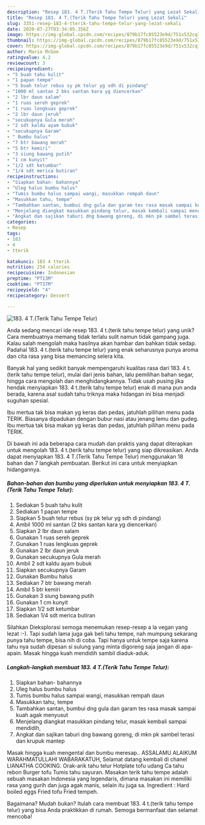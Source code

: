 ```yaml
---
description: "Resep 183. 4 T.(Terik Tahu Tempe Telur) yang Lezat Sekali"
title: "Resep 183. 4 T.(Terik Tahu Tempe Telur) yang Lezat Sekali"
slug: 3351-resep-183-4-tterik-tahu-tempe-telur-yang-lezat-sekali
date: 2020-07-27T03:34:05.356Z
image: https://img-global.cpcdn.com/recipes/879b17fc85523e9d/751x532cq70/183-4-tterik-tahu-tempe-telur-foto-resep-utama.jpg
thumbnail: https://img-global.cpcdn.com/recipes/879b17fc85523e9d/751x532cq70/183-4-tterik-tahu-tempe-telur-foto-resep-utama.jpg
cover: https://img-global.cpcdn.com/recipes/879b17fc85523e9d/751x532cq70/183-4-tterik-tahu-tempe-telur-foto-resep-utama.jpg
author: Mario McGee
ratingvalue: 4.2
reviewcount: 3
recipeingredient:
- "5 buah tahu kulit"
- "1 papan tempe"
- "5 buah telur rebus sy pk telur yg sdh di pindang"
- "1000 ml santan 2 bks santan kara yg diencerkan"
- "2 lbr daun salam"
- "1 ruas sereh geprek"
- "1 ruas lengkuas geprek"
- "2 lbr daun jeruk"
- "secukupnya Gula merah"
- "2 sdt kaldu ayam bubuk"
- "secukupnya Garam"
- " Bumbu halus"
- "7 btr bawang merah"
- "5 btr kemiri"
- "3 siung bawang putih"
- "1 cm kunyit"
- "1/2 sdt ketumbar"
- "1/4 sdt merica butiran"
recipeinstructions:
- "Siapkan bahan- bahannya"
- "Uleg halus bumbu halus"
- "Tumis bumbu halus sampai wangi, masukkan rempah daun"
- "Masukkan tahu, tempe"
- "Tambahkan santan, bumbui dng gula dan garam tes rasa masak sampai kuah agak menyusut"
- "Menjelang diangkat masukkan pindang telur, masak kembali sampai mendidih,"
- "Angkat dan sajikan taburi dng bawang goreng, di mkn pk sambel terasi dan krupuk mantep"
categories:
- Resep
tags:
- 183
- 4
- tterik

katakunci: 183 4 tterik 
nutrition: 254 calories
recipecuisine: Indonesian
preptime: "PT13M"
cooktime: "PT37M"
recipeyield: "4"
recipecategory: Dessert

---
```



![183. 4 T.(Terik Tahu Tempe Telur)](https://img-global.cpcdn.com/recipes/879b17fc85523e9d/751x532cq70/183-4-tterik-tahu-tempe-telur-foto-resep-utama.jpg)

Anda sedang mencari ide resep 183. 4 t.(terik tahu tempe telur) yang unik? Cara membuatnya memang tidak terlalu sulit namun tidak gampang juga. Kalau salah mengolah maka hasilnya akan hambar dan bahkan tidak sedap. Padahal 183. 4 t.(terik tahu tempe telur) yang enak seharusnya punya aroma dan cita rasa yang bisa memancing selera kita.

Banyak hal yang sedikit banyak mempengaruhi kualitas rasa dari 183. 4 t.(terik tahu tempe telur), mulai dari jenis bahan, lalu pemilihan bahan segar, hingga cara mengolah dan menghidangkannya. Tidak usah pusing jika hendak menyiapkan 183. 4 t.(terik tahu tempe telur) enak di mana pun anda berada, karena asal sudah tahu triknya maka hidangan ini bisa menjadi suguhan spesial.

Ibu mertua tak bisa makan yg keras dan pedas, jatuhlah pilihan menu pada TERIK. Biasanya dipadukan dengan bubur nasi atau jenang lemu dan gudeg. Ibu mertua tak bisa makan yg keras dan pedas, jatuhlah pilihan menu pada TERIK.


Di bawah ini ada beberapa cara mudah dan praktis yang dapat diterapkan untuk mengolah 183. 4 t.(terik tahu tempe telur) yang siap dikreasikan. Anda dapat menyiapkan 183. 4 T.(Terik Tahu Tempe Telur) menggunakan 18 bahan dan 7 langkah pembuatan. Berikut ini cara untuk menyiapkan hidangannya.

<!--inarticleads1-->

##### Bahan-bahan dan bumbu yang diperlukan untuk menyiapkan 183. 4 T.(Terik Tahu Tempe Telur):

1. Sediakan 5 buah tahu kulit
1. Sediakan 1 papan tempe
1. Siapkan 5 buah telur rebus (sy pk telur yg sdh di pindang)
1. Ambil 1000 ml santan (2 bks santan kara yg diencerkan)
1. Siapkan 2 lbr daun salam
1. Gunakan 1 ruas sereh geprek
1. Gunakan 1 ruas lengkuas geprek
1. Gunakan 2 lbr daun jeruk
1. Gunakan secukupnya Gula merah
1. Ambil 2 sdt kaldu ayam bubuk
1. Siapkan secukupnya Garam
1. Gunakan  Bumbu halus
1. Sediakan 7 btr bawang merah
1. Ambil 5 btr kemiri
1. Gunakan 3 siung bawang putih
1. Gunakan 1 cm kunyit
1. Siapkan 1/2 sdt ketumbar
1. Sediakan 1/4 sdt merica butiran


Silahkan Dieksplorasi semoga menemukan resep-resep a la vegan yang lezat :-). Tapi sudah lama juga gak beli tahu tempe, nah mumpung sekarang punya tahu tempe, bisa nih di coba. Tapi hanya untuk tempe saja karena tahu nya sudah dipesan si sulung yang minta digoreng saja jangan di apa-apain. Masak hingga kuah mendidih sambil diaduk-aduk. 

<!--inarticleads2-->

##### Langkah-langkah membuat 183. 4 T.(Terik Tahu Tempe Telur):

1. Siapkan bahan- bahannya
1. Uleg halus bumbu halus
1. Tumis bumbu halus sampai wangi, masukkan rempah daun
1. Masukkan tahu, tempe
1. Tambahkan santan, bumbui dng gula dan garam tes rasa masak sampai kuah agak menyusut
1. Menjelang diangkat masukkan pindang telur, masak kembali sampai mendidih,
1. Angkat dan sajikan taburi dng bawang goreng, di mkn pk sambel terasi dan krupuk mantep


Masak hingga kuah mengental dan bumbu meresap.. ASSALAMU ALAIKUM WARAHMATULLAHI WABARAKATUH, Selamat datang kembali di chanel LIANATHA COOKING. Orak-arik tahu telur Hotplate tofu udang Ca tahu rebon Burger tofu Tumis tahu sayuran. Masakan terik tahu tempe adalah sebuah masakan Indonesia yang legendaris, dimana masakan ini memiliki rasa yang gurih dan juga agak manis, selain itu juga sa. Ingredient : Hard boiled eggs Fried tofu Fried tempeh. 

Bagaimana? Mudah bukan? Itulah cara membuat 183. 4 t.(terik tahu tempe telur) yang bisa Anda praktikkan di rumah. Semoga bermanfaat dan selamat mencoba!
